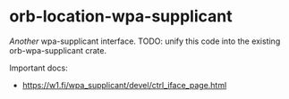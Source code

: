 # orb-location-wpa-supplicant

*Another* wpa-supplicant interface. TODO: unify this code into the existing
orb-wpa-supplicant crate.

Important docs:
- https://w1.fi/wpa_supplicant/devel/ctrl_iface_page.html
